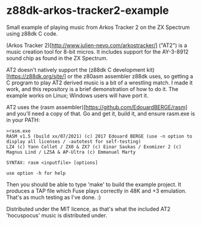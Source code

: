 # z88dk-arkos-tracker2-example
Small example of playing music from Arkos Tracker 2 on the ZX Spectrum using z88dk C code.

(Arkos Tracker 2)[http://www.julien-nevo.com/arkostracker/] ("AT2") is a music creation tool for 8-bit micros.
It includes support for the AY-3-8912 sound chip as found in the ZX Spectrum.

AT2 doesn't natively support the (z88dk C development kit)[https://z88dk.org/site/] or the z80asm assembler
z88dk uses, so getting a C program to play AT2 derived music is a bit of a wrestling match. I made
it work, and this repository is a brief demonstration of how to do it. The example works on Linux;
Windows users will have port it.

AT2 uses the (rasm assembler)[https://github.com/EdouardBERGE/rasm] and you'll need a copy of that.
Go and get it, build it, and ensure rasm.exe is in your PATH:

```
>rasm.exe
RASM v1.5 (build xx/07/2021) (c) 2017 Edouard BERGE (use -n option to display all licenses / -autotest for self-testing)
LZ4 (c) Yann Collet / ZX0 & ZX7 (c) Einar Saukas / Exomizer 2 (c) Magnus Lind / LZSA & AP-Ultra (c) Emmanuel Marty

SYNTAX: rasm <inputfile> [options]

use option -h for help
```

Then you should be able to type 'make' to build the example project. It produces a TAP file which
Fuse plays correctly in 48K and +3 emulation. That's as much testing as I've done. :)

Distributed under the MIT licence, as that's what the included AT2 'hocuspocus' music is distributed under.
